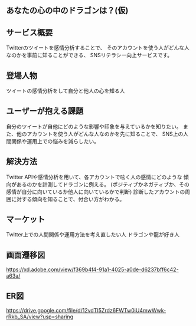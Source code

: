 ## あなたの心の中のドラゴンは？(仮)

## サービス概要
Twitterのツイートを感情分析することで、 そのアカウントを使う人がどんな人なのかを事前に知ることができる、 SNSリテラシー向上サービスです。

## 登場人物
ツイートの感情分析をして自分と他人の心を知る人

## ユーザーが抱える課題
自分のツイートが自他にどのような影響や印象を与えているかを知りたい。 また、他のアカウントを使う人がどんな人なのかを先に知ることで、 SNS上の人間関係や運用上での悩みを減らしたい。

## 解決方法
Twitter APIや感情分析を用いて、各アカウントで呟く人の感情にどのような 傾向があるのかを計測してドラゴンに例える。 (ポジティブかネガティブか、その感情が自分に向いているか他人に向いているかで判断) 診断したアカウントの周囲に対する傾向を知ることで、付合い方がわかる。

## マーケット
Twitter上での人間関係や運用方法を考え直したい人 ドラゴンや龍が好き人

## 画面遷移図
https://xd.adobe.com/view/f369b4f4-91a1-4025-a0de-d6237bff6c42-a63a/

## ER図
https://drive.google.com/file/d/12vdTI5Zrdz6FWTw0iU4mwWwk-rRkb_SA/view?usp=sharing
